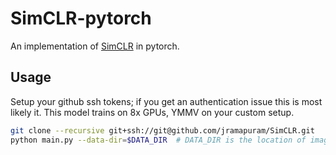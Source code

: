 # SimCLR-pytorch

An implementation of [SimCLR](https://arxiv.org/abs/2002.05709) in pytorch.


## Usage

Setup your github ssh tokens; if you get an authentication issue this is most likely it.
This model trains on 8x GPUs, YMMV on your custom setup.

``` bash
git clone --recursive git+ssh://git@github.com/jramapuram/SimCLR.git
python main.py --data-dir=$DATA_DIR  # DATA_DIR is the location of imagenet.
```
